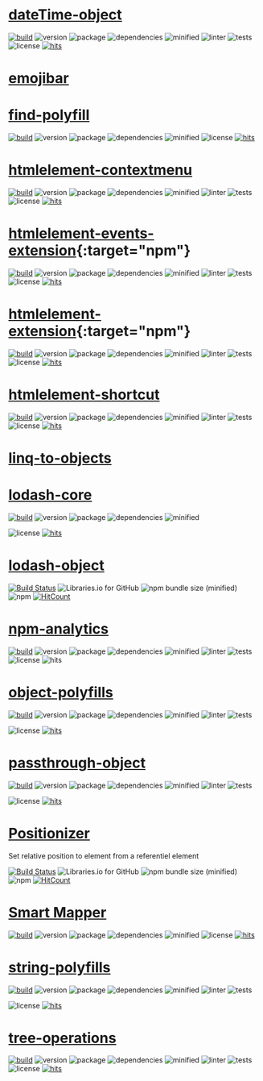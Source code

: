 # [dateTime-object](https://www.npmjs.com/package/datetime-object) 


<div style="display:inline">

[![build](https://travis-ci.org/Sylvain59650/datetime-object.png?branch=master)](https://travis-ci.org/Sylvain59650/datetime-object)
![version](https://img.shields.io/npm/v/datetime-object.svg)
![package](https://img.shields.io/github/package-json/v/Sylvain59650/datetime-object.svg)
![dependencies](https://img.shields.io/david/Sylvain59650/datetime-object.svg)
![minified](https://img.shields.io/bundlephobia/min/datetime-object.svg)
![linter](https://img.shields.io/badge/eslint-ok-blue.svg)
![tests](https://img.shields.io/badge/tests-passing-brightgreen.svg)
![license](https://img.shields.io/npm/l/datetime-object.svg)
[![hits](http://hits.dwyl.com/Sylvain59650/datetime-object.svg)](http://hits.dwyl.com/Sylvain59650/datetime-object)
</div>

# [emojibar](https://www.npmjs.com/package/emojibar)

# [find-polyfill](https://www.npmjs.com/package/find-polyfill)

<div style="display:inline">

[![build](https://travis-ci.org/Sylvain59650/find-polyfill.png?branch=master)](https://travis-ci.org/Sylvain59650/find-polyfill)
![version](https://img.shields.io/npm/v/find-polyfill.svg)
![package](https://img.shields.io/github/package-json/v/Sylvain59650/find-polyfill.svg)
![dependencies](https://img.shields.io/david/Sylvain59650/find-polyfill.svg)
![minified](https://img.shields.io/bundlephobia/min/find-polyfill.svg)
![license](https://img.shields.io/npm/l/find-polyfill.svg)
[![hits](http://hits.dwyl.com/Sylvain59650/find-polyfill.svg)](http://hits.dwyl.com/Sylvain59650/find-polyfill)
</div>

# [htmlelement-contextmenu](https://www.npmjs.com/package/htmlelement-contextmenu)


<div style="display:inline">

[![build](https://travis-ci.org/Sylvain59650/htmlelement-contextmenu.png?branch=master)](https://travis-ci.org/Sylvain59650/htmlelement-contextmenu)
![version](https://img.shields.io/npm/v/htmlelement-contextmenu.svg)
![package](https://img.shields.io/github/package-json/v/Sylvain59650/htmlelement-contextmenu.svg)
![dependencies](https://img.shields.io/david/Sylvain59650/htmlelement-contextmenu.svg)
![minified](https://img.shields.io/bundlephobia/min/htmlelement-contextmenu.svg)
![linter](https://img.shields.io/badge/eslint-ok-blue.svg)
![tests](https://img.shields.io/badge/tests-passing-brightgreen.svg)
![license](https://img.shields.io/npm/l/htmlelement-contextmenu.svg)
[![hits](http://hits.dwyl.com/Sylvain59650/htmlelement-contextmenu.svg)](http://hits.dwyl.com/Sylvain59650/htmlelement-contextmenu)
</div>


# [htmlelement-events-extension](https://www.npmjs.com/package/htmlelement-events-extension){:target="npm"}

<div style="display:inline">

[![build](https://travis-ci.org/Sylvain59650/htmlelement-events-extension.png?branch=master)](https://travis-ci.org/Sylvain59650/htmlelement-events-extension)
![version](https://img.shields.io/npm/v/htmlelement-events-extension.svg)
![package](https://img.shields.io/github/package-json/v/Sylvain59650/htmlelement-events-extension.svg)
![dependencies](https://img.shields.io/david/Sylvain59650/htmlelement-events-extension.svg)
![minified](https://img.shields.io/bundlephobia/min/htmlelement-events-extension.svg)
![linter](https://img.shields.io/badge/eslint-ok-blue.svg)
![tests](https://img.shields.io/badge/tests-passing-brightgreen.svg)
![license](https://img.shields.io/npm/l/htmlelement-events-extension.svg)
[![hits](http://hits.dwyl.com/Sylvain59650/htmlelement-events-extension.svg)](http://hits.dwyl.com/Sylvain59650/htmlelement-events-extension)
</div>

 # [htmlelement-extension](https://www.npmjs.com/package/htmlelement-extension){:target="npm"}
 
 <div style="display:inline">

[![build](https://travis-ci.org/Sylvain59650/htmlelement-extension.png?branch=master)](https://travis-ci.org/Sylvain59650/htmlelement-extension)
![version](https://img.shields.io/npm/v/htmlelement-extension.svg)
![package](https://img.shields.io/github/package-json/v/Sylvain59650/htmlelement-extension.svg)
![dependencies](https://img.shields.io/david/Sylvain59650/htmlelement-extension.svg)
![minified](https://img.shields.io/bundlephobia/min/htmlelement-extension.svg)
![linter](https://img.shields.io/badge/eslint-ok-blue.svg)
![tests](https://img.shields.io/badge/tests-passing-brightgreen.svg)
![license](https://img.shields.io/npm/l/htmlelement-extension.svg)
[![hits](http://hits.dwyl.com/Sylvain59650/htmlelement-extension.svg)](http://hits.dwyl.com/Sylvain59650/htmlelement-extension)
</div>

# [htmlelement-shortcut](https://www.npmjs.com/package/htmlelement-shortcut)

<div style="display:inline">

[![build](https://travis-ci.org/Sylvain59650/htmlelement-shortcut.png?branch=master)](https://travis-ci.org/Sylvain59650/htmlelement-shortcut)
![version](https://img.shields.io/npm/v/htmlelement-shortcut.svg)
![package](https://img.shields.io/github/package-json/v/Sylvain59650/htmlelement-shortcut.svg)
![dependencies](https://img.shields.io/david/Sylvain59650/htmlelement-shortcut.svg)
![minified](https://img.shields.io/bundlephobia/min/htmlelement-shortcut.svg)
![linter](https://img.shields.io/badge/eslint-ok-blue.svg)
![tests](https://img.shields.io/badge/tests-passing-brightgreen.svg)
![license](https://img.shields.io/npm/l/htmlelement-shortcut.svg)
[![hits](http://hits.dwyl.com/Sylvain59650/htmlelement-shortcut.svg)](http://hits.dwyl.com/Sylvain59650/htmlelement-shortcut)
</div>

# [linq-to-objects](https://www.npmjs.com/package/linq-to-objects)


# [lodash-core](https://www.npmjs.com/package/lodash-core)

<div style="display:inline">

[![build](https://travis-ci.org/Sylvain59650/lodash-core.png?branch=master)](https://travis-ci.org/Sylvain59650/lodash-core)
![version](https://img.shields.io/npm/v/lodash-core.svg)
![package](https://img.shields.io/github/package-json/v/Sylvain59650/lodash-core.svg)
![dependencies](https://img.shields.io/david/Sylvain59650/lodash-core.svg)
![minified](https://img.shields.io/bundlephobia/min/lodash-core.svg)

![license](https://img.shields.io/npm/l/lodash-core.svg)
[![hits](http://hits.dwyl.com/Sylvain59650/lodash-core.svg)](http://hits.dwyl.com/Sylvain59650/lodash-core)
</div>

# [lodash-object](https://www.npmjs.com/package/lodash-object)
 

<div style="display:inline">

[![Build Status](https://travis-ci.org/Sylvain59650/lodash-object.png?branch=master)](https://travis-ci.org/Sylvain59650/lodash-object)
![Libraries.io for GitHub](https://img.shields.io/librariesio/github/Sylvain59650/lodash-object.svg?style=flat-square)
![npm bundle size (minified)](https://img.shields.io/lodash-object/react.svg)
![npm](https://img.shields.io/npm/l/lodash-object.svg)
[![HitCount](http://hits.dwyl.com/Sylvain59650/lodash-object.svg)](http://hits.dwyl.com/Sylvain59650/lodash-object)
</div>

 # [npm-analytics]()

 <div style="display:inline">

[![build](https://travis-ci.org/Sylvain59650/npm-analytics.png?branch=master)](https://travis-ci.org/Sylvain59650/npm-analytics)
![version](https://img.shields.io/npm/v/npm-analytics.svg)
![package](https://img.shields.io/github/package-json/v/Sylvain59650/npm-analytics.svg)
![dependencies](https://img.shields.io/david/Sylvain59650/npm-analytics.svg)
![minified](https://img.shields.io/bundlephobia/min/npm-analytics.svg)
![linter](https://img.shields.io/badge/eslint-ok-blue.svg)
![tests](https://img.shields.io/badge/tests-passing-brightgreen.svg)
![license](https://img.shields.io/npm/l/npm-analytics.svg)
![hits](http://hits.dwyl.com/Sylvain59650/npm-analytics.svg)

</div>
 

 # [object-polyfills](https://www.npmjs.com/package/object-polyfills)

<div style="display:inline">

[![build](https://travis-ci.org/Sylvain59650/object-polyfills.png?branch=master)](https://travis-ci.org/Sylvain59650/object-polyfills)
![version](https://img.shields.io/npm/v/object-polyfills.svg)
![package](https://img.shields.io/github/package-json/v/Sylvain59650/object-polyfills.svg)
![dependencies](https://img.shields.io/david/Sylvain59650/object-polyfills.svg)
![minified](https://img.shields.io/bundlephobia/min/object-polyfills.svg)
![linter](https://img.shields.io/badge/eslint-ok-blue.svg)
![tests](https://img.shields.io/badge/tests-passing-brightgreen.svg)

![license](https://img.shields.io/npm/l/object-polyfills.svg)
[![hits](http://hits.dwyl.com/Sylvain59650/object-polyfills.svg)](http://hits.dwyl.com/Sylvain59650/object-polyfills)
</div>

# [passthrough-object](https://www.npmjs.com/package/passthrough-object)

<div style="display:inline">

[![build](https://travis-ci.org/Sylvain59650/passthrough-object.png?branch=master)](https://travis-ci.org/Sylvain59650/passthrough-object)
![version](https://img.shields.io/npm/v/passthrough-object.svg)
![package](https://img.shields.io/github/package-json/v/Sylvain59650/passthrough-object.svg)
![dependencies](https://img.shields.io/david/Sylvain59650/passthrough-object.svg)
![minified](https://img.shields.io/bundlephobia/min/passthrough-object.svg)
![linter](https://img.shields.io/badge/eslint-ok-blue.svg)
![tests](https://img.shields.io/badge/tests-passing-brightgreen.svg)

![license](https://img.shields.io/npm/l/passthrough-object.svg)
[![hits](http://hits.dwyl.com/Sylvain59650/passthrough-object.svg)](http://hits.dwyl.com/Sylvain59650/passthrough-object)
</div>


# [Positionizer](https://www.npmjs.com/package/positionizer)

Set relative position to element from a referentiel element

<div style="display:inline">

[![Build Status](https://travis-ci.org/Sylvain59650/positionizer.png?branch=master)](https://travis-ci.org/Sylvain59650/positionizer)
![Libraries.io for GitHub](https://img.shields.io/librariesio/github/Sylvain59650/positionizer.svg?style=flat-square)
![npm bundle size (minified)](https://img.shields.io/positionizer/min/react.svg)
![npm](https://img.shields.io/npm/l/positionizer.svg)
[![HitCount](http://hits.dwyl.com/Sylvain59650/positionizer.svg)](http://hits.dwyl.com/Sylvain59650/positionizer)
</div>


# [Smart Mapper](https://www.npmjs.com/package/smart-mapper)

<div style="display:inline">

[![build](https://travis-ci.org/Sylvain59650/smart-mapper.png?branch=master)](https://travis-ci.org/Sylvain59650/smart-mapper)
![version](https://img.shields.io/npm/v/smart-mapper.svg)
![package](https://img.shields.io/github/package-json/v/Sylvain59650/smart-mapper.svg)
![dependencies](https://img.shields.io/david/Sylvain59650/smart-mapper.svg)
![minified](https://img.shields.io/bundlephobia/min/smart-mapper.svg)
![license](https://img.shields.io/npm/l/smart-mapper.svg)
[![hits](http://hits.dwyl.com/Sylvain59650/smart-mapper.svg)](http://hits.dwyl.com/Sylvain59650/smart-mapper)
</div>

# [string-polyfills](https://www.npmjs.com/package/string-polyfills)

<div style="display:inline">

[![build](https://travis-ci.org/Sylvain59650/string-polyfills.png?branch=master)](https://travis-ci.org/Sylvain59650/string-polyfills)
![version](https://img.shields.io/npm/v/string-polyfills.svg)
![package](https://img.shields.io/github/package-json/v/Sylvain59650/string-polyfills.svg)
![dependencies](https://img.shields.io/david/Sylvain59650/string-polyfills.svg)
![minified](https://img.shields.io/bundlephobia/min/string-polyfills.svg)
![linter](https://img.shields.io/badge/eslint-ok-blue.svg)
![tests](https://img.shields.io/badge/tests-passing-brightgreen.svg)

![license](https://img.shields.io/npm/l/string-polyfills.svg)
[![hits](http://hits.dwyl.com/Sylvain59650/string-polyfills.svg)](http://hits.dwyl.com/Sylvain59650/string-polyfills)
</div>

# [tree-operations](https://www.npmjs.com/package/tree-operations)

<div style="display:inline">

[![build](https://travis-ci.org/Sylvain59650/tree-operations.png?branch=master)](https://travis-ci.org/Sylvain59650/tree-operations)
![version](https://img.shields.io/npm/v/tree-operations.svg)
![package](https://img.shields.io/github/package-json/v/Sylvain59650/tree-operations.svg)
![dependencies](https://img.shields.io/david/Sylvain59650/tree-operations.svg)
![minified](https://img.shields.io/bundlephobia/min/tree-operations.svg)
![linter](https://img.shields.io/badge/eslint-ok-blue.svg)
![tests](https://img.shields.io/badge/tests-passing-brightgreen.svg)
![license](https://img.shields.io/npm/l/tree-operations.svg)
[![hits](http://hits.dwyl.com/Sylvain59650/tree-operations.svg)](http://hits.dwyl.com/Sylvain59650/tree-operations)
</div>